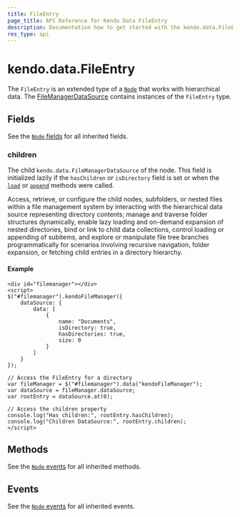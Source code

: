 ```yaml
---
title: FileEntry
page_title: API Reference for Kendo Data FileEntry
description: Documentation how to get started with the kendo.data.FileEntry, the extended type of kendo.data.Node. Find examples and guidelines for methods, fields and events of kendo.data.FileEntry.
res_type: api
---
```


# kendo.data.FileEntry

The `FileEntry` is an extended type of a [`Node`](/api/framework/node) that works with hierarchical data. The [FileManagerDataSource](/api/javascript/data/filemanagerdatasource) contains instances of the `FileEntry` type.

## Fields

See the [`Node` fields](/api/framework/node#fields) for all inherited fields.

### children

The child `kendo.data.FileManagerDataSource` of the node. This field is initialized lazily if the `hasChildren` or `isDirectory` field is set or when the [`load`](/api/javascript/data/node/methods/load) or [`append`](/api/javascript/data/node/methods/append) methods were called.


<div class="meta-api-description">
Access, retrieve, or configure the child nodes, subfolders, or nested files within a file management system by interacting with the hierarchical data source representing directory contents; manage and traverse folder structures dynamically, enable lazy loading and on-demand expansion of nested directories, bind or link to child data collections, control loading or appending of subitems, and explore or manipulate file tree branches programmatically for scenarios involving recursive navigation, folder expansion, or fetching child entries in a directory hierarchy.
</div>

#### Example

    <div id="filemanager"></div>
    <script>
    $("#filemanager").kendoFileManager({
        dataSource: {
            data: [
                {
                    name: "Documents",
                    isDirectory: true,
                    hasDirectories: true,
                    size: 0
                }
            ]
        }
    });

    // Access the FileEntry for a directory
    var fileManager = $("#filemanager").data("kendoFileManager");
    var dataSource = fileManager.dataSource;
    var rootEntry = dataSource.at(0);
    
    // Access the children property
    console.log("Has children:", rootEntry.hasChildren);
    console.log("Children DataSource:", rootEntry.children);
    </script>

## Methods

See the [`Node` events](/api/framework/node#methods) for all inherited methods.

## Events

See the [`Node` events](/api/framework/node#events) for all inherited events.
